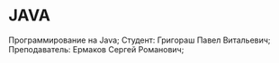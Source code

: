 # JAVA
 Программирование на Java; Студент: Григораш Павел Витальевич; Преподаватель: Ермаков Сергей Романович;

